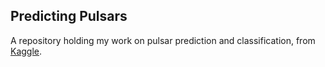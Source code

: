 ## Predicting Pulsars
A repository holding my work on pulsar prediction and classification, from [Kaggle](https://www.kaggle.com/pavanraj159/predicting-a-pulsar-star).
